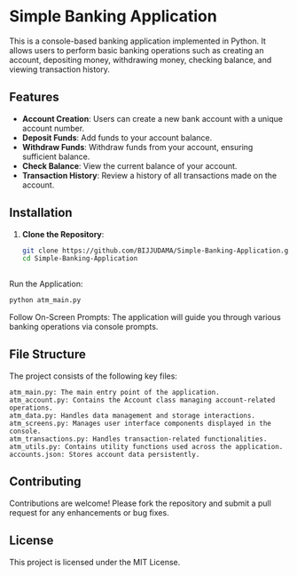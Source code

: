 # Simple Banking Application

This is a console-based banking application implemented in Python. It allows users to perform basic banking operations such as creating an account, depositing money, withdrawing money, checking balance, and viewing transaction history.

## Features

- **Account Creation**: Users can create a new bank account with a unique account number.
- **Deposit Funds**: Add funds to your account balance.
- **Withdraw Funds**: Withdraw funds from your account, ensuring sufficient balance.
- **Check Balance**: View the current balance of your account.
- **Transaction History**: Review a history of all transactions made on the account.

## Installation

1. **Clone the Repository**:

   ```bash
   git clone https://github.com/BIJJUDAMA/Simple-Banking-Application.git
   cd Simple-Banking-Application
  
Run the Application:
```bash
python atm_main.py
```
Follow On-Screen Prompts:
The application will guide you through various banking operations via console prompts.


## File Structure

The project consists of the following key files:

    atm_main.py: The main entry point of the application.
    atm_account.py: Contains the Account class managing account-related operations.
    atm_data.py: Handles data management and storage interactions.
    atm_screens.py: Manages user interface components displayed in the console.
    atm_transactions.py: Handles transaction-related functionalities.
    atm_utils.py: Contains utility functions used across the application.
    accounts.json: Stores account data persistently.

## Contributing

Contributions are welcome! Please fork the repository and submit a pull request for any enhancements or bug fixes.

## License

This project is licensed under the MIT License.

